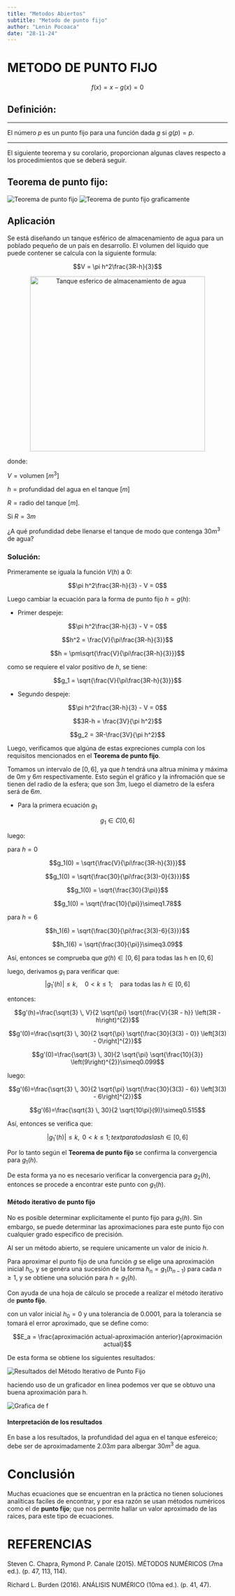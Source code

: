 ```yaml
---
title: "Metodos Abiertos"
subtitle: "Metodo de punto fijo"
author: "Lenin Pocoaca"
date: "28-11-24"
---
```

# METODO DE PUNTO FIJO

$$f(x) = x - g(x) = 0$$

## Definición:

<hr color=green>

El número $p$ es un punto fijo para una función dada $g$ si $g(p)=p$.

<hr color=green>

El siguiente teorema y su corolario, proporcionan algunas claves respecto a los procedimientos que se deberá seguir.

## Teorema de punto fijo:

![Teorema de punto fijo](img1.png)
![Teorema de punto fijo graficamente](img2.png)

## Aplicación

Se está diseñando un tanque esférico de almacenamiento de agua para un poblado pequeño de un país en desarrollo. El volumen del líquido que puede contener se calcula con la siguiente formula:

$$V = \pi h^2\frac{3R-h}{3}$$

<center><img src="img4.png" alt="Tanque esferico de almacenamiento de agua" width="400px"></center>

donde:

$V = \text{volumen } [m^3]$

$h = \text{profundidad del agua en el tanque }[m]$

$R = \text{radio del tanque } [m]$.

Si $R = 3m$

¿A qué profundidad debe llenarse el tanque de modo que contenga $30m^3$ de agua?

### Solución:

Primeramente se iguala la función $V(h)$ a 0:

$$\pi h^2\frac{3R-h}{3} - V = 0$$

Luego cambiar la ecuación para la forma de punto fijo $h = g(h)$:

* Primer despeje:

$$\pi h^2\frac{3R-h}{3} - V = 0$$

$$h^2 = \frac{V}{\pi\frac{3R-h}{3}}$$

$$h = \pm\sqrt{\frac{V}{\pi\frac{3R-h}{3}}}$$

como se requiere el valor positivo de $h$, se tiene:

$$g_1 = \sqrt{\frac{V}{\pi\frac{3R-h}{3}}}$$

* Segundo despeje:

$$\pi h^2\frac{3R-h}{3} - V = 0$$

$$3R-h = \frac{3V}{\pi h^2}$$

$$g_2 = 3R-\frac{3V}{\pi h^2}$$

Luego, verificamos que algúna de estas expreciones cumpla con los requisitos mencionados en el **Teorema de punto fijo**.

Tomamos un intervalo de $[0, 6]$, ya que $h$ tendrá una altrua mínima y máxima de $0m$ y $6m$ respectivamente. Esto según el gráfico y la infromación que se tienen del radio de la esfera; que son $3m$, luego el diametro de la esfera será de $6m$.

* Para la primera ecuación $g_1$

$$g_1\in C[0,6]$$

luego:

para $h = 0$

$$g_1(0) = \sqrt{\frac{V}{\pi\frac{3R-h}{3}}}$$

$$g_1(0) = \sqrt{\frac{30}{\pi\frac{3(3)-0}{3}}}$$

$$g_1(0) = \sqrt{\frac{30}{3\pi}}$$

$$g_1(0) = \sqrt{\frac{10}{\pi}}\simeq1.78$$

para $h = 6$

$$h_1(6) = \sqrt{\frac{30}{\pi\frac{3(3)-6}{3}}}$$

$$h_1(6) = \sqrt{\frac{30}{\pi}}\simeq3.09$$


Así, entonces se comprueba que $g(h)\in[0,6]$ para todas las h en $[0,6]$

luego, derivamos $g_1$ para verificar que:
$$|g_1'(h)|\leq k, \quad 0<k\le 1;\quad\text{para todas las } h\in [0, 6]$$

entonces:

$$g'(h)=\frac{\sqrt{3} \, V}{2 \sqrt{\pi} \sqrt{\frac{V}{3R - h}} \left(3R - h\right)^{2}}$$

$$g'(0)=\frac{\sqrt{3} \, 30}{2 \sqrt{\pi} \sqrt{\frac{30}{3(3) - 0}} \left[3(3) - 0\right]^{2}}$$

$$g'(0)=\frac{\sqrt{3} \, 30}{2 \sqrt{\pi} \sqrt{\frac{10}{3}} \left(9\right)^{2}}\simeq0.099$$

luego:

$$g'(6)=\frac{\sqrt{3} \, 30}{2 \sqrt{\pi} \sqrt{\frac{30}{3(3) - 6}} \left[3(3) - 6\right]^{2}}$$

$$g'(6)=\frac{\sqrt{3} \, 30}{2 \sqrt{10\pi}(9)}\simeq0.515$$

Así, entonces se verifica que:

$$|g_1'(h)|\leq k,\text{ } 0<k\le 1;text{ para todas las } h\in [0, 6]$$

Por lo tanto según el **Teorema de punto fijo** se confirma la convergencia para $g_1(h)$.

De esta forma ya no es necesario verificar la convergencia para $g_2(h)$, entonces se procede a encontrar este punto con $g_1(h)$.

#### Método iterativo de punto fijo

No es posible determinar explicitamente el punto fijo para $g_1(h)$. Sin embargo, se puede determinar las aproximaciones para este punto fijo con cualquier grado especifico de precisión.


Al ser un método abierto, se requiere unicamente un valor de inicio $h$. 

Para aproximar el punto fijo de una función $g$ se elige una aproximación inicial $h_0$, y se genéra una sucesión de la forma $h_n=g_1(h_{n-1})$ para cada $n\ge 1$, y se obtiene una solución para $h = g_1(h)$.

Con ayuda de una hoja de cálculo se procede a realizar el método iterativo de **punto fijo**.

con un valor inicial $h_0 = 0$ y una tolerancia de $0.0001$, para la tolerancia se tomará el error aproximado, que se define como:

$$E_a = \frac{aproximación actual-aproximación anterior}{aproximación actual}$$

De esta forma se obtiene los siguientes resultados:

![Resultados del Método Iterativo de Punto Fijo](img5.png)

haciendo uso de un graficador en linea podemos ver que se obtuvo una buena aproximación para h.

![Grafica de f](img6.png)

#### Interpretación de los resultados

En base a los resultados, la profundidad del agua en el tanque esfereico; debe ser de aproximadamente $2.03m$ para albergar $30m^3$ de agua.

# Conclusión

Muchas ecuaciones que se encuentran en la práctica no tienen soluciones analíticas faciles de encontrar, y por esa razón se usan métodos numéricos como el de **punto fijo**; que nos permite hallar un valor aproximado de las raices, para este tipo de ecuaciones.

# REFERENCIAS

Steven C. Chapra, Rymond P. Canale (2015). MÉTODOS NUMÉRICOS (7ma ed.). (p. 47, 113, 114).

Richard L. Burden (2016). ANÁLISIS NUMÉRICO (10ma ed.). (p. 41, 47).